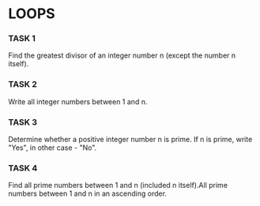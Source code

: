 # LOOPS

### TASK 1
Find the greatest divisor of an integer number n (except the number n itself).

### TASK 2
Write all integer numbers between 1 and n.

### TASK 3
Determine whether a positive integer number n is prime. If n is prime, write "Yes", in other case - "No".

### TASK 4
Find all prime numbers between 1 and n (included n itself).All prime numbers between 1 and n in an ascending order.